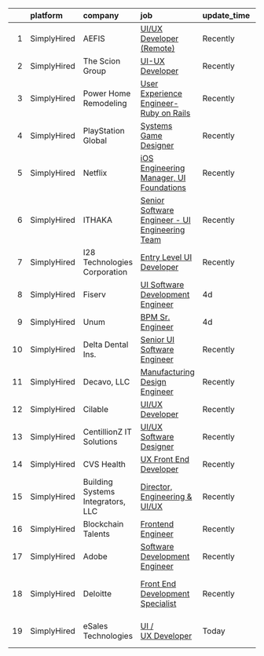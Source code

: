 

|    | platform    | company                           | job                                                                                                                                                    | update_time   | location                      |
|---:|:------------|:----------------------------------|:-------------------------------------------------------------------------------------------------------------------------------------------------------|:--------------|:------------------------------|
|  1 | SimplyHired | AEFIS                             | [UI/UX Developer (Remote)](https://www.simplyhired.com/job/5n8Dj0UlnA5CXScu8yxAoQpNuQO527J7WLycvN8nnkto8DOuojG8kA?q=ux+engineer)                       | Recently      | Remote                        |
|  2 | SimplyHired | The Scion Group                   | [UI-UX Developer](https://www.simplyhired.com/job/dAmbxnJ5aItVJnYITEPneMAarmAMHdwn6gsgw5FyRMxJshD9Omc_-w?q=ux+engineer)                                | Recently      | Chicago, IL                   |
|  3 | SimplyHired | Power Home Remodeling             | [User Experience Engineer- Ruby on Rails](https://www.simplyhired.com/job/LKK56PsNPSCXlwdExqGKerwerud5UzHN0hvXqnXRu30Sd0EoKWnhXw?q=ux+engineer)        | Recently      | Browns Mills, NJ              |
|  4 | SimplyHired | PlayStation Global                | [Systems Game Designer](https://www.simplyhired.com/job/QF_UqOv9uHB2_lDYonKjyhCKwAnpdEetDE2WJJ0CYniYg9VlhH-KIg?q=ux+engineer)                          | Recently      | San Diego, CA                 |
|  5 | SimplyHired | Netflix                           | [iOS Engineering Manager, UI Foundations](https://www.simplyhired.com/job/mzPg_8qaYocKyHhLVINd99TypEVQvPYNrWNpjGcStku1sT9G7U7oyQ?q=ux+engineer)        | Recently      | Remote                        |
|  6 | SimplyHired | ITHAKA                            | [Senior Software Engineer - UI Engineering Team](https://www.simplyhired.com/job/inYM2CSoj-lWM7-IxN1lfdFmAO-6A7F1ZZLGliDsbAbXRk4DlvHNcw?q=ux+engineer) | Recently      | Ann Arbor, MI                 |
|  7 | SimplyHired | I28 Technologies Corporation      | [Entry Level UI Developer](https://www.simplyhired.com/job/CWgabUL4o1fYvt9lhPWRtQR1L-fktB0T3c525C_CtWJq4QJSyRR9bw?q=ux+engineer)                       | Recently      | Kemp, TX                      |
|  8 | SimplyHired | Fiserv                            | [UI Software Development Engineer](https://www.simplyhired.com/job/fnzrUewR6RnTXXb5a0q-9UxD6zeFiAwTT4sQFMlZXDw-JYXprYmBew?q=ux+engineer)               | 4d            | Berkeley Heights, NJ          |
|  9 | SimplyHired | Unum                              | [BPM Sr. Engineer](https://www.simplyhired.com/job/qoZZQ_uGPcf2nVZ7KPEWWvf_3cs6FoLWZpUwe7F2IwBPkdJZqWXoBw?q=ux+engineer)                               | 4d            | Atlanta, GA                   |
| 10 | SimplyHired | Delta Dental Ins.                 | [Senior UI Software Engineer](https://www.simplyhired.com/job/KosD5_40WsoKrhpYWMQAp-THdsLdabuL0jmAs1oH_5rwO7geZ9jaCQ?q=ux+engineer)                    | Recently      | Alpharetta, GA                |
| 11 | SimplyHired | Decavo, LLC                       | [Manufacturing Design Engineer](https://www.simplyhired.com/job/n7IV0epdKyevj1UWmhsg-Fu43KfjeoY64bU56E8guHVsNp4xhYBV-Q?q=ux+engineer)                  | Recently      | Hood River, OR                |
| 12 | SimplyHired | Cilable                           | [UI/UX Developer](https://www.simplyhired.com/job/9E-geco5G7VranxuBsWivbrdZTcZpWjiTxIQHJgRk6pI4bbneSAOEg?q=ux+engineer)                                | Recently      | Des Moines, IA                |
| 13 | SimplyHired | CentillionZ IT Solutions          | [UI/UX Software Designer](https://www.simplyhired.com/job/dCmOqPUwxHBS7XmxCX6CCoVvrelGjR1PPbkeUMj0LFMxHNjYPTLiOQ?q=ux+engineer)                        | Recently      | Princeton, NJ +2 locations    |
| 14 | SimplyHired | CVS Health                        | [UX Front End Developer](https://www.simplyhired.com/job/Tzgc2ZQIoOR2Hau8H1OqhiQN2tPC8L_S0tUYziistmSncRkj4noTHg?q=ux+engineer)                         | Recently      | Illinois                      |
| 15 | SimplyHired | Building Systems Integrators, LLC | [Director, Engineering & UI/UX](https://www.simplyhired.com/job/m3aUPmzkM3zFJboAHESGseP4s1pwppgHoYEbJupZjKNVMQzBpyK6WA?q=ux+engineer)                  | Recently      | Monroe, LA                    |
| 16 | SimplyHired | Blockchain Talents                | [Frontend Engineer](https://www.simplyhired.com/job/pPcRoTDRbeF0IgA_xjVBJEZtN_a7r8Iy0yZzc-pl1jjiovElJqvhhA?q=ux+engineer)                              | Recently      | Remote                        |
| 17 | SimplyHired | Adobe                             | [Software Development Engineer](https://www.simplyhired.com/job/HAtl4OplgWqVFJlQ5imYjHzA7oPbu6NiaoDKa6HXlwyInc8FpoxULg?q=ux+engineer)                  | Recently      | San Jose, CA                  |
| 18 | SimplyHired | Deloitte                          | [Front End Development Specialist](https://www.simplyhired.com/job/Bg6EwEiLW3kpTvgkU30pm0uutmwcEuhgnq5nQUDXTdzfVeNSEdItHQ?q=ux+engineer)               | Recently      | Des Moines, IA +113 locations |
| 19 | SimplyHired | eSales Technologies               | [UI / UX Developer](https://www.simplyhired.com/job/boMXwY1fkQfzQjScp7Pwj4RpGhpDJcGDRX8Bhaa8ErmsVs_Fkpowtw?q=ux+engineer)                              | Today         | West Babylon, NY              |